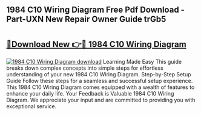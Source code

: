 ## 1984 C10 Wiring Diagram Free Pdf Download - Part-UXN New Repair Owner Guide trGb5

# <h2><a href="http://dfpp7x5.blite.top/?on=1984+C10+Wiring+Diagram">🔗Download New 👉🔴 1984 C10 Wiring Diagram</a></h2>

[![1984 C10 Wiring Diagram download](https://i.imgur.com/lujVjoI.png)](http://dfpp7x5.blite.top/?on=1984+C10+Wiring+Diagram)
Learning Made Easy This guide breaks down complex concepts into simple steps for effortless understanding of your new 1984 C10 Wiring Diagram. Step-by-Step Setup Guide Follow these steps for a seamless and successful setup experience. This 1984 C10 Wiring Diagram comes equipped with a wealth of features to enhance your daily life. Your Feedback is Valuable 1984 C10 Wiring Diagram. We appreciate your input and are committed to providing you with exceptional service.
